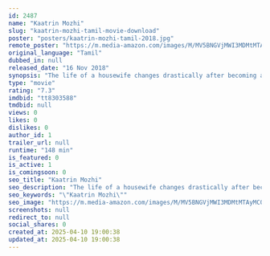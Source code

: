 ```yaml
---
id: 2487
name: "Kaatrin Mozhi"
slug: "kaatrin-mozhi-tamil-movie-download"
poster: "posters/kaatrin-mozhi-tamil-2018.jpg"
remote_poster: "https://m.media-amazon.com/images/M/MV5BNGVjMWI3MDMtMTAyMC00YmNmLTg5OWEtZWI4ZDlmY2MxMWJlXkEyXkFqcGc@._V1_SX300.jpg"
original_language: "Tamil"
dubbed_in: null
released_date: "16 Nov 2018"
synopsis: "The life of a housewife changes drastically after becoming a radio jockey in the city's biggest radio station."
type: "movie"
rating: "7.3"
imdbid: "tt8303588"
tmdbid: null
views: 0
likes: 0
dislikes: 0
author_id: 1
trailer_url: null
runtime: "148 min"
is_featured: 0
is_active: 1
is_comingsoon: 0
seo_title: "Kaatrin Mozhi"
seo_description: "The life of a housewife changes drastically after becoming a radio jockey in the city's biggest radio station."
seo_keywords: "\"Kaatrin Mozhi\""
seo_image: "https://m.media-amazon.com/images/M/MV5BNGVjMWI3MDMtMTAyMC00YmNmLTg5OWEtZWI4ZDlmY2MxMWJlXkEyXkFqcGc@._V1_SX300.jpg"
screenshots: null
redirect_to: null
social_shares: 0
created_at: 2025-04-10 19:00:38
updated_at: 2025-04-10 19:00:38
---
```


